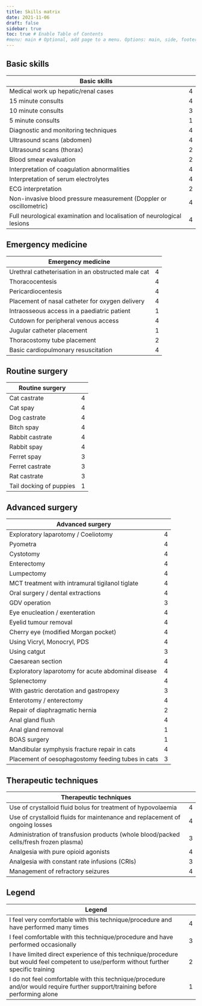 ```yaml
---
title: Skills matrix
date: 2021-11-06
draft: false
sidebar: true
toc: true # Enable Table of Contents
#menu: main # Optional, add page to a menu. Options: main, side, footer
---
```

## Basic skills
| Basic skills                                                                                                                           |   |
| -------------------------------------------------------------------------------------------------------------------------------------- | - |
| Medical work up hepatic/renal cases                                                                                                    | 4 |
| 15 minute consults                                                                                                                     | 4 |
| 10 minute consults                                                                                                                     | 3 |
| 5 minute consults                                                                                                                      | 1 |
| Diagnostic and monitoring techniques                                                                                                   | 4 |
| Ultrasound scans (abdomen)                                                                                                             | 4 |
| Ultrasound scans (thorax)                                                                                                              | 2 |
| Blood smear evaluation                                                                                                                 | 2 |
| Interpretation of coagulation abnormalities                                                                                            | 4 |
| Interpretation of serum electrolytes                                                                                                   | 4 |
| ECG interpretation                                                                                                                     | 2 |
| Non-invasive blood pressure measurement (Doppler or oscillometric)                                                                     | 4 |
| Full neurological examination and localisation of neurological lesions                                                                 | 4 |

## Emergency medicine
| Emergency medicine                                                                                                                     |   |
| -------------------------------------------------------------------------------------------------------------------------------------- | - |
| Urethral catheterisation in an obstructed male cat                                                                                     | 4 |
| Thoracocentesis                                                                                                                        | 4 |
| Pericardiocentesis                                                                                                                     | 4 |
| Placement of nasal catheter for oxygen delivery                                                                                        | 4 |
| Intraosseous access in a paediatric patient                                                                                            | 1 |
| Cutdown for peripheral venous access                                                                                                   | 4 |
| Jugular catheter placement                                                                                                             | 1 |
| Thoracostomy tube placement                                                                                                            | 2 |
| Basic cardiopulmonary resuscitation                                                                                                    | 4 |

## Routine surgery
| Routine surgery                                                                                                                        |   |
| -------------------------------------------------------------------------------------------------------------------------------------- | - |
| Cat castrate                                                                                                                           | 4 |
| Cat spay                                                                                                                               | 4 |
| Dog castrate                                                                                                                           | 4 |
| Bitch spay                                                                                                                             | 4 |
| Rabbit castrate                                                                                                                        | 4 |
| Rabbit spay                                                                                                                            | 4 |
| Ferret spay                                                                                                                            | 3 |
| Ferret castrate                                                                                                                        | 3 |
| Rat castrate                                                                                                                           | 3 |
| Tail docking of puppies                                                                                                                | 1 |

## Advanced surgery
| Advanced surgery                                                                                                                       |   |
| -------------------------------------------------------------------------------------------------------------------------------------- | - |
| Exploratory laparotomy / Coeliotomy                                                                                                    | 4 |
| Pyometra                                                                                                                               | 4 |
| Cystotomy                                                                                                                              | 4 |
| Enterectomy                                                                                                                            | 4 |
| Lumpectomy                                                                                                                             | 4 |
| MCT treatment with intramural tigilanol tiglate                                                                                        | 4 |
| Oral surgery / dental extractions                                                                                                      | 4 |
| GDV operation                                                                                                                          | 3 |
| Eye enucleation  / exenteration                                                                                                        | 4 |
| Eyelid tumour removal                                                                                                                  | 4 |
| Cherry eye (modified Morgan pocket)                                                                                                    | 4 |
| Using Vicryl, Monocryl, PDS                                                                                                            | 4 |
| Using catgut                                                                                                                           | 3 |
| Caesarean section                                                                                                                      | 4 |
| Exploratory laparotomy for acute abdominal disease                                                                                     | 4 |
| Splenectomy                                                                                                                            | 4 |
| With gastric derotation and gastropexy                                                                                                 | 3 |
| Enterotomy / enterectomy                                                                                                               | 4 |
| Repair of diaphragmatic hernia                                                                                                         | 2 |
| Anal gland flush                                                                                                                       | 4 |
| Anal gland removal                                                                                                                     | 1 |
| BOAS surgery                                                                                                                           | 1 |
| Mandibular symphysis fracture repair in cats                                                                                           | 4 |
| Placement of oesophagostomy feeding tubes in cats                                                                                      | 3 |

## Therapeutic techniques
| Therapeutic techniques                                                                                                                 |   |
| -------------------------------------------------------------------------------------------------------------------------------------- | - |
| Use of crystalloid fluid bolus for treatment of hypovolaemia                                                                           | 4 |
| Use of crystalloid fluids for maintenance and replacement of ongoing losses                                                            | 4 |
| Administration of transfusion products (whole blood/packed cells/fresh frozen plasma)                                                  | 3 |
| Analgesia with pure opioid agonists                                                                                                    | 4 |
| Analgesia with constant rate infusions (CRIs)                                                                                          | 3 |
| Management of refractory seizures                                                                                                      | 4 |

## Legend
| Legend                                                                                                                                 |   |
| -------------------------------------------------------------------------------------------------------------------------------------- | - |
| I feel very comfortable with this technique/procedure and have performed many times                                                    | 4 |
| I feel comfortable with this technique/procedure and have performed occasionally                                                       | 3 |
| I have limited direct experience of this technique/procedure but would feel competent to use/perform without further specific training | 2 |
| I do not feel comfortable with this technique/procedure and/or would require further support/training before performing alone          | 1 |


